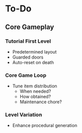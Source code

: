# To-Do

## Core Gameplay

### Tutorial First Level

- Predetermined layout
- Guarded doors
- Auto-reset on death

### Core Game Loop

- Tune item distribution
  - When needed?
  - How obtained?
  - Maintenance chore?

### Level Variation

- Enhance procedural generation
